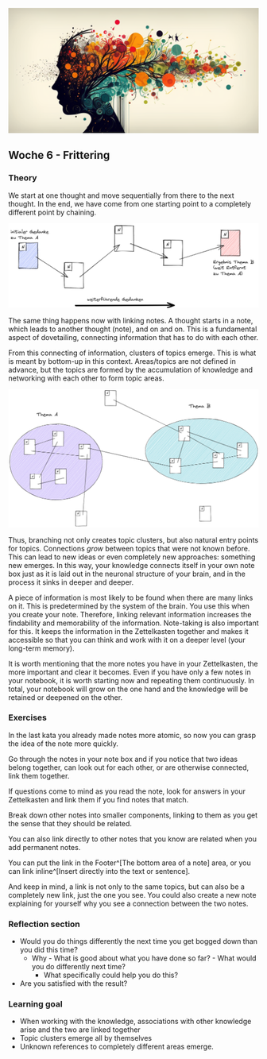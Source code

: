![Verlinkung von relevanten Informationen](images/woche6.png)
## Woche 6 - Frittering

### Theory
We start at one thought and move sequentially from there to the next thought. In the end, we have come from one starting point to a completely different point by chaining.

![Model of the thought chain with notes](images/thought-chain.png)

The same thing happens now with linking notes. A thought starts in a note, which leads to another thought (note), and on and on. This is a fundamental aspect of dovetailing, connecting information that has to do with each other.

From this connecting of information, clusters of topics emerge. This is what is meant by bottom-up in this context. Areas/topics are not defined in advance, but the topics are formed by the accumulation of knowledge and networking with each other to form topic areas.

![Emergence of bottom-up topic clusters](images/bottom-up-example.png)

Thus, branching not only creates topic clusters, but also natural entry points for topics. Connections _grow_ between topics that were not known before. This can lead to new ideas or even completely new approaches: something new emerges. In this way, your knowledge connects itself in your own note box just as it is laid out in the neuronal structure of your brain, and in the process it sinks in deeper and deeper.

A piece of information is most likely to be found when there are many links on it. This is predetermined by the system of the brain. You use this when you create your note. Therefore, linking relevant information increases the findability and memorability of the information. Note-taking is also important for this. It keeps the information in the Zettelkasten together and makes it accessible so that you can think and work with it on a deeper level (your long-term memory).

It is worth mentioning that the more notes you have in your Zettelkasten, the more important and clear it becomes. Even if you have only a few notes in your notebook, it is worth starting now and repeating them continuously. In total, your notebook will grow on the one hand and the knowledge will be retained or deepened on the other.

### Exercises
In the last kata you already made notes more atomic, so now you can grasp the idea of the note more quickly.

Go through the notes in your note box and if you notice that two ideas belong together, can look out for each other, or are otherwise connected, link them together.

If questions come to mind as you read the note, look for answers in your Zettelkasten and link them if you find notes that match.

Break down other notes into smaller components, linking to them as you get the sense that they should be related.

You can also link directly to other notes that you know are related when you add permanent notes.

You can put the link in the Footer^[The bottom area of a note] area, or you can link inline^[Insert directly into the text or sentence].

And keep in mind, a link is not only to the same topics, but can also be a completely new link, just the one you see.
You could also create a new note explaining for yourself why you see a connection between the two notes.


### Reflection section
- Would you do things differently the next time you get bogged down than you did this time?
	- Why - What is good about what you have done so far?
	        - What would you do differently next time?
		- What specifically could help you do this?
- Are you satisfied with the result?


### Learning goal
- When working with the knowledge, associations with other knowledge arise and the two are linked together
- Topic clusters emerge all by themselves
- Unknown references to completely different areas emerge.
